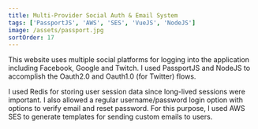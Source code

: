 ```yaml
---
title: Multi-Provider Social Auth & Email System
tags: ['PassportJS', 'AWS', 'SES', 'VueJS', 'NodeJS']
image: /assets/passport.jpg
sortOrder: 17
---
```


This website uses multiple social platforms for logging into the application including Facebook, Google and Twitch. I used PassportJS and NodeJS to accomplish the Oauth2.0 and Oauth1.0 (for Twitter) flows.

I used Redis for storing user session data since long-lived sessions were important. I also allowed a regular username/password login option with options to verify email and reset password. For this purpose, I used AWS SES to generate templates for sending custom emails to users. 